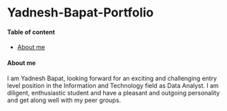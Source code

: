 # Yadnesh-Bapat-Portfolio

#### Table of content
- [About me](#About-me)

#### About me
I am Yadnesh Bapat, looking forward for an exciting and challenging entry level position in the Information and Technology field as Data Analyst. I am diligent, enthusiastic student and have a pleasant and outgoing personality and get along well with my peer groups.
